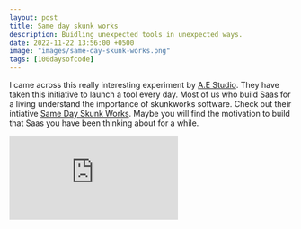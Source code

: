 ```yaml
---
layout: post
title: Same day skunk works
description: Buidling unexpected tools in unexpected ways.
date: 2022-11-22 13:56:00 +0500
image: "images/same-day-skunk-works.png"
tags: [100daysofcode]
---
```


I came across this really interesting experiment by [A.E Studio](https://ae.studio). They have taken this initiative to launch a tool every day. Most of us who build Saas for a living understand the importance of skunkworks software. Check out their intiative [Same Day Skunk Works](https://www.samedayskunkworks.com). Maybe you will find the motivation to build that Saas you have been thinking about for a while.


<p><iframe src="https://www.youtube.com/embed/LJCEdNx7pfg" frameborder="0" allowfullscreen></iframe></p>